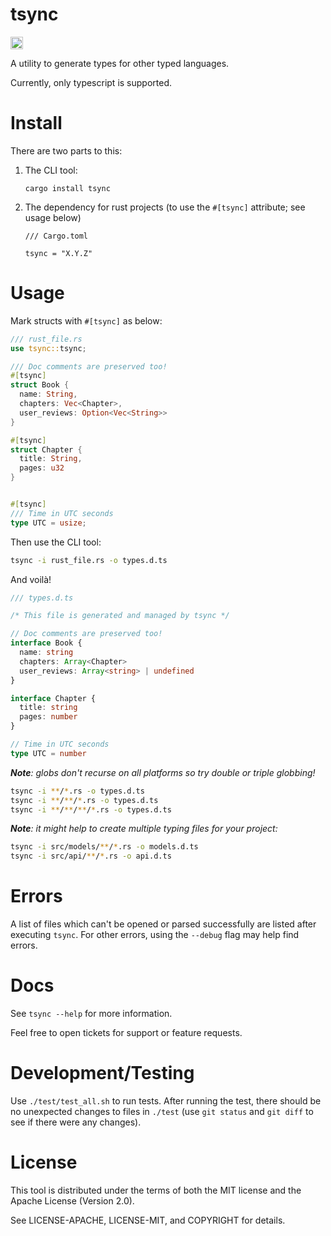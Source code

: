 # tsync

<a href="https://crates.io/crates/tsync"><img src="https://img.shields.io/crates/v/tsync.svg?style=for-the-badge" height="20" alt="License: MIT OR Apache-2.0" /></a>

A utility to generate types for other typed languages.

Currently, only typescript is supported.

# Install

There are two parts to this:

1. The CLI tool:

   ```
   cargo install tsync
   ```

2. The dependency for rust projects (to use the `#[tsync]` attribute; see usage below)

   ```
   /// Cargo.toml

   tsync = "X.Y.Z"
   ```

# Usage

Mark structs with `#[tsync]` as below:

```rust
/// rust_file.rs
use tsync::tsync;

/// Doc comments are preserved too!
#[tsync]
struct Book {
  name: String,
  chapters: Vec<Chapter>,
  user_reviews: Option<Vec<String>>
}

#[tsync]
struct Chapter {
  title: String,
  pages: u32
}


#[tsync]
/// Time in UTC seconds
type UTC = usize;
```

Then use the CLI tool:

```sh
tsync -i rust_file.rs -o types.d.ts
```

And voilà!

```ts
/// types.d.ts

/* This file is generated and managed by tsync */

// Doc comments are preserved too!
interface Book {
  name: string
  chapters: Array<Chapter>
  user_reviews: Array<string> | undefined
}

interface Chapter {
  title: string
  pages: number
}

// Time in UTC seconds
type UTC = number
```

_**Note**: globs don't recurse on all platforms so try double or triple globbing!_

```sh
tsync -i **/*.rs -o types.d.ts
tsync -i **/**/*.rs -o types.d.ts
tsync -i **/**/**/*.rs -o types.d.ts
```

_**Note**: it might help to create multiple typing files for your project:_

```sh
tsync -i src/models/**/*.rs -o models.d.ts
tsync -i src/api/**/*.rs -o api.d.ts
```

# Errors

A list of files which can't be opened or parsed successfully are listed after executing `tsync`. For other errors, using the `--debug` flag may help find errors.

# Docs

See `tsync --help` for more information.

Feel free to open tickets for support or feature requests.

# Development/Testing

Use `./test/test_all.sh` to run tests.
After running the test, there should be no unexpected changes to files in `./test` (use `git status` and `git diff` to see if there were any changes).

# License

This tool is distributed under the terms of both the MIT license and the Apache License (Version 2.0).

See LICENSE-APACHE, LICENSE-MIT, and COPYRIGHT for details.
